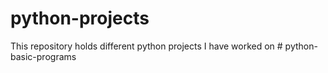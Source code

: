 # python-projects
This repository holds different python projects I have worked on
#   p y t h o n - b a s i c - p r o g r a m s  
 